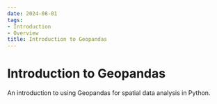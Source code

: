 ```yaml
---
date: 2024-08-01
tags:
- Introduction
- Overview
title: Introduction to Geopandas
---
```


# Introduction to Geopandas

An introduction to using Geopandas for spatial data analysis in Python.
